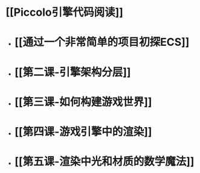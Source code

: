 # [[Piccolo引擎代码阅读]]
- # [[通过一个非常简单的项目初探ECS]]
- # [[第二课-引擎架构分层]]
- # [[第三课-如何构建游戏世界]]
- # [[第四课-游戏引擎中的渲染]]
- # [[第五课-渲染中光和材质的数学魔法]]